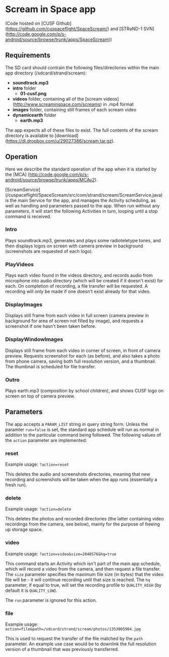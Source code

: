 Scream in Space app
===================

(Code hosted on [CUSF Github] (https://github.com/cuspaceflight/SpaceScream/)  and [STRaND-1 SVN] (http://code.google.com/p/s-android/source/browse/trunk/apps/SpaceScream))

Requirements
------------

The SD card should contrain the following files/directories within the main app directory (/sdcard/strand/scream):

* **soundtrack.mp3**
* **intro** folder
  * **01-cusf.png**
* **videos** folder, containing all of the [scream videos] (http://www.screaminspace.com/screams) in .mp4 format
* **images** folder, containing still frames of each scream video
* **dynamicearth** folder
  * **earth.mp3**

The app expects all of these files to exist. The full contents of the scream directory is available to [download] (https://dl.dropbox.com/u/29027386/scream.tar.gz).

Operation
---------

Here we describe the standard operation of the app when it is started by the [MCA] (http://code.google.com/p/s-android/source/browse/trunk/apps/MCAv2).

[ScreamService] (/cuspaceflight/SpaceScream/src/com/strand/scream/ScreamService.java) is the main Service for the app, and manages the Activity scheduling, as well as handling and parameters passed to the app. When run without any parameters, it will start the following Activities in turn, looping until a stop command is received.

### Intro ###

Plays soundtrack.mp3, generates and plays some radioteletype tones, and then displays logos on screen with camera preview in background (screenshots are requested of each logo).

### PlayVideos ###

Plays each video found in the videos directory, and records audio from microphone into audio directory (which will be created if it doesn't exist) for each. On completion of recording, a file transfer will be requested. A recording will only be made if one doesn't exist already for that video.

### DisplayImages ###

Displays still frame from each video in full screen (camera preview in background for area of screen not filled by image), and requests a screenshot if one hasn't been taken before.

### DisplayWindowImages ###

Displays still frame from each video in corner of screen, in front of camera preview. Requests screenshot for each (as before), and also takes a photo from phone camera, saving both full resolution version, and a thumbnail. The thumbnail is scheduled for file transfer.

### Outro ###

Plays earth.mp3 (composition by school children), and shows CUSF logo on screen on top of camera preview.

Parameters
----------

The app accepts a `PARAM_LIST` string in query string form. Unless the paramter `run=false` is set, the standard app schedule will run as normal in addition to the particular command being followed. The following values of the `action` parameter are implemented:

### reset ###

Example usage: `?action=reset`

This deletes the audio and screenshots directories, meaning that new recording and screenshots will be taken when the app runs (essentially a fresh run).

### delete ###

Example usage: `?action=delete`

This deletes the photos and recorded directories (the latter containing video recordings from the camera, see below), mainly for the purpose of freeing up storage space.

### video ###

Example usage: `?action=video&size=2048576&hq=true`

This command starts an Activity which isn't part of the main app schedule, which will record a video from the camera, and then request a file transfer. The `size` parameter specifies the maximum file size (in bytes) that the video file will be - it will continue recording until that size is reached. The `hq` parameter, if equal to true, will set the recording profile to `QUALITY_HIGH` (by default it is `QUALITY_LOW`).

The `run` parameter is ignored for this action.

### file ###

Example usage: `action=file&path=/sdcard/strand/scream/photos/1353005904.jpg`

This is used to request the transfer of the file matched by the `path` parameter. An example use case would be to downlink the full resolution version of a thumbnail that was previously transferred.